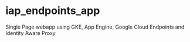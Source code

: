 # iap_endpoints_app
Single Page webapp using GKE, App Engine, Google Cloud Endpoints and Identity Aware Proxy
